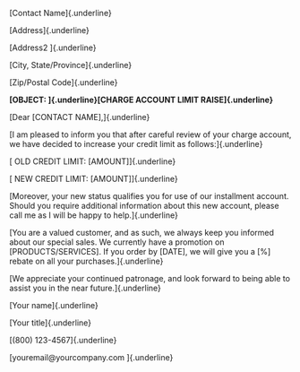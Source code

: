 [Contact Name]{.underline}

[Address]{.underline}

[Address2 ]{.underline}

[City, State/Province]{.underline}

[Zip/Postal Code]{.underline}

**[OBJECT: ]{.underline}[CHARGE ACCOUNT LIMIT RAISE]{.underline}**

[Dear \[CONTACT NAME\],]{.underline}

[I am pleased to inform you that after careful review of your charge
account, we have decided to increase your credit limit as
follows:]{.underline}

[ OLD CREDIT LIMIT: \[AMOUNT\]]{.underline}

[ NEW CREDIT LIMIT: \[AMOUNT\]]{.underline}

[Moreover, your new status qualifies you for use of our installment
account. Should you require additional information about this new
account, please call me as I will be happy to help.]{.underline}

[You are a valued customer, and as such, we always keep you informed
about our special sales. We currently have a promotion on
\[PRODUCTS/SERVICES\]. If you order by \[DATE\], we will give you a
\[%\] rebate on all your purchases.]{.underline}

[We appreciate your continued patronage, and look forward to being able
to assist you in the near future.]{.underline}

[Your name]{.underline}

[Your title]{.underline}

[(800) 123-4567]{.underline}

[youremail\@yourcompany.com ]{.underline}
